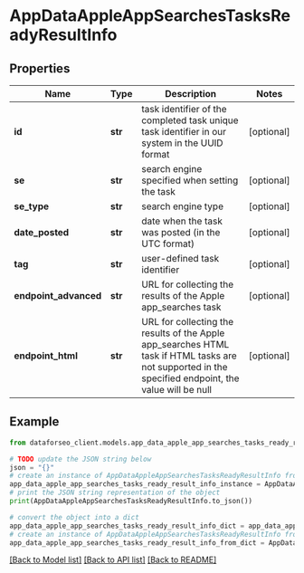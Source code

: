# AppDataAppleAppSearchesTasksReadyResultInfo


## Properties

Name | Type | Description | Notes
------------ | ------------- | ------------- | -------------
**id** | **str** | task identifier of the completed task unique task identifier in our system in the UUID format | [optional] 
**se** | **str** | search engine specified when setting the task | [optional] 
**se_type** | **str** | search engine type | [optional] 
**date_posted** | **str** | date when the task was posted (in the UTC format) | [optional] 
**tag** | **str** | user-defined task identifier | [optional] 
**endpoint_advanced** | **str** | URL for collecting the results of the Apple app_searches task | [optional] 
**endpoint_html** | **str** | URL for collecting the results of the Apple app_searches HTML task if HTML tasks are not supported in the specified endpoint, the value will be null | [optional] 

## Example

```python
from dataforseo_client.models.app_data_apple_app_searches_tasks_ready_result_info import AppDataAppleAppSearchesTasksReadyResultInfo

# TODO update the JSON string below
json = "{}"
# create an instance of AppDataAppleAppSearchesTasksReadyResultInfo from a JSON string
app_data_apple_app_searches_tasks_ready_result_info_instance = AppDataAppleAppSearchesTasksReadyResultInfo.from_json(json)
# print the JSON string representation of the object
print(AppDataAppleAppSearchesTasksReadyResultInfo.to_json())

# convert the object into a dict
app_data_apple_app_searches_tasks_ready_result_info_dict = app_data_apple_app_searches_tasks_ready_result_info_instance.to_dict()
# create an instance of AppDataAppleAppSearchesTasksReadyResultInfo from a dict
app_data_apple_app_searches_tasks_ready_result_info_from_dict = AppDataAppleAppSearchesTasksReadyResultInfo.from_dict(app_data_apple_app_searches_tasks_ready_result_info_dict)
```
[[Back to Model list]](../README.md#documentation-for-models) [[Back to API list]](../README.md#documentation-for-api-endpoints) [[Back to README]](../README.md)


